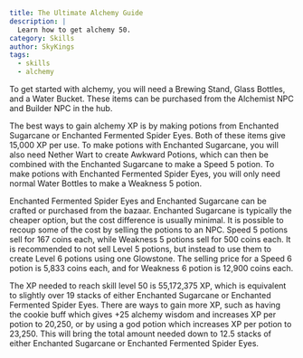 ```yaml {metadata}
title: The Ultimate Alchemy Guide
description: |
  Learn how to get alchemy 50.
category: Skills
author: SkyKings
tags:
  - skills
  - alchemy
```

To get started with alchemy, you will need a Brewing Stand, Glass Bottles, and a Water Bucket. These items can be
purchased from the Alchemist NPC and Builder NPC in the hub.

The best ways to gain alchemy XP is by making potions from Enchanted Sugarcane or Enchanted Fermented Spider Eyes. Both
of these items give 15,000 XP per use. To make potions with Enchanted Sugarcane, you will also need Nether Wart to
create Awkward Potions, which can then be combined with the Enchanted Sugarcane to make a Speed 5 potion. To make
potions with Enchanted Fermented Spider Eyes, you will only need normal Water Bottles to make a Weakness 5 potion.

Enchanted Fermented Spider Eyes and Enchanted Sugarcane can be crafted or purchased from the bazaar. Enchanted Sugarcane
is typically the cheaper option, but the cost difference is usually minimal. It is possible to recoup some of the cost
by selling the potions to an NPC. Speed 5 potions sell for 167 coins each, while Weakness 5 potions sell for 500 coins
each. It is recommended to not sell Level 5 potions, but instead to use them to create Level 6 potions using one
Glowstone. The selling price for a Speed 6 potion is 5,833 coins each, and for Weakness 6 potion is 12,900 coins each.

The XP needed to reach skill level 50 is 55,172,375 XP, which is equivalent to slightly over 19 stacks of either
Enchanted Sugarcane or Enchanted Fermented Spider Eyes. There are ways to gain more XP, such as having the cookie buff
which gives +25 alchemy wisdom and increases XP per potion to 20,250, or by using a god potion which increases XP per
potion to 23,250. This will bring the total amount needed down to 12.5 stacks of either Enchanted Sugarcane or Enchanted
Fermented Spider Eyes.
